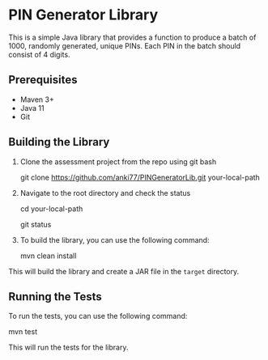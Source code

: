 # PIN Generator Library

This is a simple Java library that provides a function to produce a batch of 1000, randomly generated, unique PINs.
Each PIN in the batch should consist of 4 digits.

## Prerequisites

* Maven 3+
* Java 11
* Git

## Building the Library

1. Clone the assessment project from the repo using git bash

   git clone https://github.com/anki77/PINGeneratorLib.git your-local-path


2. Navigate to the root directory and check the status

   cd your-local-path

   git status


3. To build the library, you can use the following command:

   mvn clean install

This will build the library and create a JAR file in the `target` directory.

## Running the Tests

To run the tests, you can use the following command:

mvn test

This will run the tests for the library.

